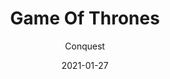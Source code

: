 ---
template: SingleProject
year: 2020 
title: Game Of Thrones
subtitle: Conquest
description: "Game of Thrones: Conquest features an innovative alliance structure, unlike anything you've ever seen before in a real-time Strategy RPG game. Recruit your friends as bannermen as you rise in a war to take The Iron Throne! Raise Dragons."
subDescription: "Based on the award-winning HBO series, Game of Thrones: Conquest is an RTS with RPG elements that allow players to become a Lord in Westeros and define a strategy for conquering the Seven Kingdoms." 
hashtags: "#vfx #animation"
projectCategory: game
allProjectImageLarge: false
trailer: https://res.cloudinary.com/dhuii7xg2/video/upload/f_auto,q_auto/v1612187685/projects/got/conquest/898104290_aenptd.mp4
homePageFeaturedImage: https://res.cloudinary.com/dhuii7xg2/image/upload/c_scale,f_auto,q_auto,w_auto/v1611854343/projects/got/conquest/GOT_1.1.9_msxwvj.png
allProjectImage: https://res.cloudinary.com/dhuii7xg2/image/upload/c_scale,f_auto,q_auto,w_auto/v1611854343/projects/got/conquest/GOT-Full-Trailer-1920x1080-H264.00_00_04_23_1_o3itk8.png
homePageProjectImage:  https://res.cloudinary.com/dhuii7xg2/image/upload/c_scale,f_auto,q_auto,w_auto/v1611854343/projects/got/conquest/GOT-Full-Trailer-1920x1080-H264.00_00_04_23_1_o3itk8.png
featuredImage: >-
    https://res.cloudinary.com/dhuii7xg2/image/upload/c_scale,f_auto,q_auto,w_auto/v1611854343/projects/got/conquest/GOT_1.1.9_msxwvj.png

isSliderImage: false
sliderImageOrder: 0
allProjectOrder: 10

team: 
  director: "Name Lastname"
  studio: Netflix
  producer: Name Lastname
  artDirector: Name Lastname
     
meta:
  canonicalLink: ''
  description: test meta description
  noindex: false
  title: test meta title
isFeatured: false
date: '2021-01-27'
type: VR Experience
release: 12/2020
studio: Netflix
gallery:
  - image: https://res.cloudinary.com/dhuii7xg2/image/upload/c_scale,f_auto,q_auto,w_auto/v1612252276/projects/transformers/revenge%20of%20the%20fallen/gallery/0eb0466ee0a135e6fb12e1b752318580_rt1qmt.png
    alt: optimus
    title: "optimus"
  - image: https://res.cloudinary.com/dhuii7xg2/image/upload/c_scale,f_auto,q_auto,w_auto/v1612252132/projects/transformers/revenge%20of%20the%20fallen/gallery/74e84824fe04ad1835ea76803613d6ec_1_fdq9f9.png
    alt: megatron
    title: megatron
  - image: https://res.cloudinary.com/dhuii7xg2/image/upload/c_scale,f_auto,q_auto,w_auto/v1612252131/projects/transformers/revenge%20of%20the%20fallen/gallery/image_1_1_vbrfac.png
    alt: transformer
    title: transformer  
process:
  - image: https://res.cloudinary.com/dhuii7xg2/image/upload/c_scale,f_auto,q_auto,w_auto/v1612252056/projects/transformers/revenge%20of%20the%20fallen/process/3_2_pejexv.png
    alt: transformer
    title: "front"
  - image: https://res.cloudinary.com/dhuii7xg2/image/upload/c_scale,f_auto,q_auto,w_auto/v1612252056/projects/transformers/revenge%20of%20the%20fallen/process/6_1_1_nmkx1x.png
    alt: transformer
    title: "back"
  - image: https://res.cloudinary.com/dhuii7xg2/image/upload/c_scale,f_auto,q_auto,w_auto/v1612252054/projects/transformers/revenge%20of%20the%20fallen/process/7_5_gccl7k.png
    alt: transformer
    title: "rear"
---